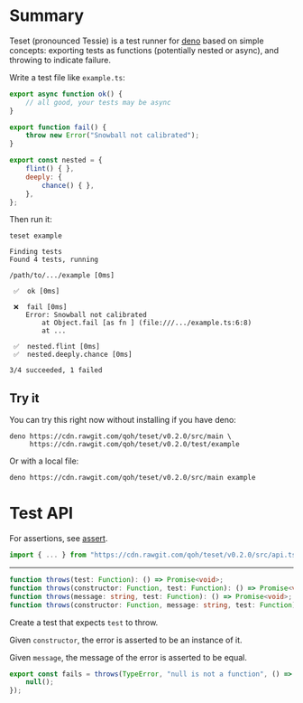 # Summary

Teset (pronounced Tessie) is a test runner for [deno](https://github.com/denoland/deno) based on simple concepts: exporting tests as functions (potentially nested or async), and throwing to indicate failure.

Write a test file like `example.ts`:

```javascript
export async function ok() {
	// all good, your tests may be async
}

export function fail() {
	throw new Error("Snowball not calibrated");
}

export const nested = {
	flint() { },
	deeply: {
		chance() { },
	},
};
```

Then run it:

```
teset example
```

```
Finding tests
Found 4 tests, running

/path/to/.../example [0ms]

 ✅  ok [0ms]

 ❌  fail [0ms]
    Error: Snowball not calibrated
        at Object.fail [as fn ] (file:///.../example.ts:6:8)
        at ...

 ✅  nested.flint [0ms]
 ✅  nested.deeply.chance [0ms]

3/4 succeeded, 1 failed
```

## Try it

You can try this right now without installing if you have deno:

```shell
deno https://cdn.rawgit.com/qoh/teset/v0.2.0/src/main \
     https://cdn.rawgit.com/qoh/teset/v0.2.0/test/example
```

Or with a local file:

```shell
deno https://cdn.rawgit.com/qoh/teset/v0.2.0/src/main example
```

# Test API

For assertions, see [assert](https://github.com/qoh/assert).

```javascript
import { ... } from "https://cdn.rawgit.com/qoh/teset/v0.2.0/src/api.ts";
```

---

```typescript
function throws(test: Function): () => Promise<void>;
function throws(constructor: Function, test: Function): () => Promise<void>;
function throws(message: string, test: Function): () => Promise<void>;
function throws(constructor: Function, message: string, test: Function): () => Promise<void>;
```

Create a test that expects `test` to throw.

Given `constructor`, the error is asserted to be an instance of it.

Given `message`, the message of the error is asserted to be equal.

```javascript
export const fails = throws(TypeError, "null is not a function", () => {
    null();
});
```
